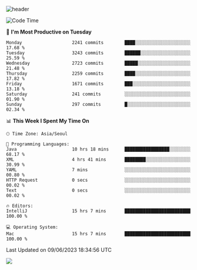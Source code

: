 ![header](https://capsule-render.vercel.app/api?type=Egg&color=timeAuto&height=300&section=header&text=PoPo&fontSize=90&animation=fadeIn)

  <!--START_SECTION:waka-->
![Code Time](http://img.shields.io/badge/Code%20Time-897%20hrs%2015%20mins-blue)

📅 **I'm Most Productive on Tuesday** 

```text
Monday                   2241 commits        ████░░░░░░░░░░░░░░░░░░░░░   17.68 % 
Tuesday                  3243 commits        ██████░░░░░░░░░░░░░░░░░░░   25.59 % 
Wednesday                2723 commits        █████░░░░░░░░░░░░░░░░░░░░   21.48 % 
Thursday                 2259 commits        ████░░░░░░░░░░░░░░░░░░░░░   17.82 % 
Friday                   1671 commits        ███░░░░░░░░░░░░░░░░░░░░░░   13.18 % 
Saturday                 241 commits         ░░░░░░░░░░░░░░░░░░░░░░░░░   01.90 % 
Sunday                   297 commits         █░░░░░░░░░░░░░░░░░░░░░░░░   02.34 % 
```


📊 **This Week I Spent My Time On** 

```text
🕑︎ Time Zone: Asia/Seoul

💬 Programming Languages: 
Java                     10 hrs 18 mins      █████████████████░░░░░░░░   68.17 % 
XML                      4 hrs 41 mins       ████████░░░░░░░░░░░░░░░░░   30.99 % 
YAML                     7 mins              ░░░░░░░░░░░░░░░░░░░░░░░░░   00.80 % 
HTTP Request             0 secs              ░░░░░░░░░░░░░░░░░░░░░░░░░   00.02 % 
Text                     0 secs              ░░░░░░░░░░░░░░░░░░░░░░░░░   00.02 % 

🔥 Editors: 
IntelliJ                 15 hrs 7 mins       █████████████████████████   100.00 % 

💻 Operating System: 
Mac                      15 hrs 7 mins       █████████████████████████   100.00 % 
```


 Last Updated on 09/06/2023 18:34:56 UTC
<!--END_SECTION:waka-->



<img src="https://capsule-render.vercel.app/api?type=Egg&color=timeAuto&height=300&section=footer&text=PoPo&fontSize=90&animation=fadeIn&reversal=true" />
